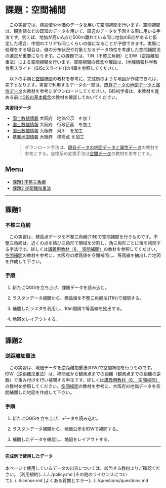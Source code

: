 # 課題：空間補間
　この実習では、標高値や地価のデータを用いて空間補間を行います。空間補間は、観測値などの既知のデータを用いて、周辺のデータを予測する際に用いる手法です。例えば、地価が高いA点と500ｍ離れている同じ地価のB点があると仮定した場合、中間のエリアも同じくらいの値になることが予想できます。実際に処理をする場合は、値の分布状況や対象となるデータ特性を考慮した空間補間法の選定が重要になります。この課題では、TIN（不整三角網）とIDW（逆距離加重法）による空間補間を行います。空間補間の概念や理論は、[地理情報科学教育用スライド（GIScスライド）]の4章を参照してください。

　以下の手順と[空間補間]の教材を参考に、完成例のような地図が作成できれば、完了となります。実習で利用するデータの一部は、[既存データの地図データと属性データ]の教材を参考にダウンロードしてください。GIS初学者は、本教材を進める前に[GISの基本概念]の教材を確認しておいてください。

**実習用データ**

* [国土数値情報] 大阪府　地価公示　を加工
* [国土数値情報] 大阪府　行政区画　を加工
* [国土数値情報] 大阪府　河川　を加工
* [基盤地図情報] 大阪府　標高点 を加工
  >ダウンロード手法は、[既存データの地図データと属性データ]の教材を参考とする。座標系の変換手法は[空間データ]の教材を参考とする。

**Menu**
--------
* [課題1 不整三角網](#不整三角網)
* [課題2 逆距離加重法](#逆距離加重法)

-----------------

## 課題1
### 不整三角網
　この実習は、標高点データを不整三角網(TIN)で空間補間を行うものです。不整三角網は、近くの点を結び三角形で領域を分割し、角三角形ごとに値を補間する手法です。詳しくは[講義用教材（8.　空間補間）](http://curricula.csis.u-tokyo.ac.jp/slide/4.html)の教材を参照してください。[空間補間]の教材を参考に、大阪府の標高値を空間補間し、等高線を抽出した地図を作成して下さい。

### 手順
1. 新たにQGISを立ち上げ、課題データを読み込む。

2. ラスタ＞データ補間から、標高値を不整三角網法(TIN)で補間する。

3. 補間したラスタを利用し、10m間隔で等高線を抽出する。

4. 地図をレイアウトする。

--------

## 課題2
### 逆距離加重法
　この実習は、地価データを逆距離加重法(IDW)で空間補間を行うものです。IDW（逆距離加重法）は、補間点から観測点までの距離（観測点までの距離の逆数）で重み付けを行い補間する手法です。詳しくは[講義用教材（8.　空間補間）](http://curricula.csis.u-tokyo.ac.jp/slide/4.html)の教材を参照してください。[空間補間]の教材を参考に、大阪府の地価データを空間補間した地図を作成して下さい。

### 手順
1. 新たにQGISを立ち上げ、データを読み込む。

2. ラスタ＞データ補間から、地価公示をIDWで補間する。

3. 補間したデータを確認し、地図をレイアウトする。


--------

#### 完成例で使用したデータ
本ページで使用しているデータの出典については、該当する教材よりご確認ください。
[利用規約]:../../../policy.md
[その他のライセンスについて]:../../license.md
[よくある質問とエラー]:../../questions/questions.md

[GISの基本概念]:../../00/00.md
[QGISビギナーズマニュアル]:../../QGIS/QGIS.md
[GRASSビギナーズマニュアル]:../../GRASS/GRASS.md
[リモートセンシングとその解析]:../../06/06.md
[既存データの地図データと属性データ]:../../07/07.md
[空間データ]:../../08/08.md
[空間データベース]:../../09/09.md
[空間データの統合・修正]:../../10/10.md
[基本的な空間解析]:../../11/11.md
[ネットワーク分析]:../../12/12.md
[領域分析]:../../13/13.md
[点データの分析]:../../14/14.md
[ラスタデータの分析]:../../15/15.md
[傾向面分析]:../../16/16.md
[空間的自己相関]:../../17/17.md
[空間補間]:../../18/18.md
[空間相関分析]:../../19/19.md
[空間分析におけるスケール]:../../20/20.md
[視覚的伝達]:../../21/21.md
[参加型GISと社会貢献]:../../26/26.md

[地理院地図]:https://maps.gsi.go.jp
[e-Stat]:https://www.e-stat.go.jp/
[国土数値情報]:http://nlftp.mlit.go.jp/ksj/
[基盤地図情報]:http://www.gsi.go.jp/kiban/
[地理院タイル]:http://maps.gsi.go.jp/development/ichiran.html

[課題ページ_QGISビギナーズマニュアル]:../../tasks/t_qgis_entry.md
[課題ページ_GRASSビギナーズマニュアル]:../../tasks/t_grass_entry.md
[課題ページ_リモートセンシングとその解析]:../../tasks/t_06.md
[課題ページ_既存データの地図データと属性データ]:../../tasks/t_07.md
[課題ページ_空間データ]:../../tasks/t_08.md
[課題ページ_空間データベース]:../../tasks/t_09.md
[課題ページ_空間データの統合・修正]:../../tasks/t_10.md
[課題ページ_基本的な空間解析]:../../tasks/t_11.md
[課題ページ_ネットワーク分析]:../../tasks/t_12.md
[課題ページ_基本的な空間解析]:../../tasks/t_13.md
[課題ページ_点データの分析]:../../tasks/t_14.md
[課題ページ_ラスタデータの分析]:../../tasks/t_15.md
[課題ページ_空間補間]:../../tasks/t_18.md
[課題ページ_視覚的伝達]:../../tasks/t_21.md
[課題ページ_参加型GISと社会貢献]:../../tasks/t_26.md

